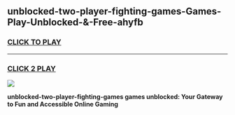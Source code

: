 
## unblocked-two-player-fighting-games-Games-Play-Unblocked-&-Free-ahyfb
<h3>
<a href="https://premium76.site?title=unblocked-two-player-fighting-games&ref=24A">CLICK TO PLAY</a></h3>
<hr>

<h3>
<a href="https://premium76.site?title=unblocked-two-player-fighting-games&ref=24A">CLICK 2 PLAY</a>
  
</h3>

<a href="https://premium76.site?title=unblocked-two-player-fighting-games&ref=24A"><img src="https://clearcache.store/games.png"></a>


**unblocked-two-player-fighting-games games unblocked: Your Gateway to Fun and Accessible Online Gaming**
